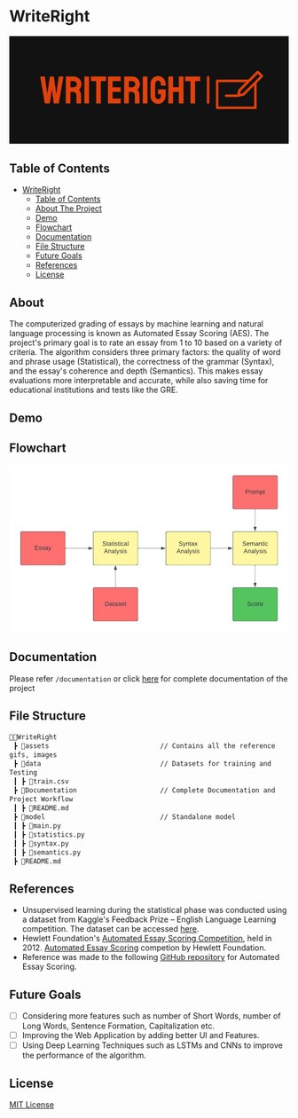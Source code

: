 # WriteRight

<p align="center">
    <img src="assets/logo.png" alt="Project logo">
</p>

## Table of Contents

- [WriteRight](#WriteRight)
  - [Table of Contents](#table-of-contents)
  - [About The Project](#about)
  - [Demo](#demo)
  - [Flowchart](#flowchart)
  - [Documentation](#documentation)
  - [File Structure](#file-structure)
  - [Future Goals](#future-goals)
  - [References](#references)
  - [License](#license)
  

## About

The computerized grading of essays by machine learning and natural language processing is known as Automated Essay Scoring (AES). The project's primary goal is to rate an essay from 1 to 10 based on a variety of criteria. The algorithm considers three primary factors: the quality of word and phrase usage (Statistical), the correctness of the grammar (Syntax), and the essay's coherence and depth (Semantics). This makes essay evaluations more interpretable and accurate, while also saving time for educational institutions and tests like the GRE.

## Demo

## Flowchart

<p align="center">
    <img src="assets/flowchart.png" alt="Flowchart">
</p>


## Documentation

Please refer ```/documentation``` or click <a href="https://github.com/PritK99/WriteRight/blob/main/documentation/README.md">here</a> for complete documentation of the project

## File Structure
```
👨‍💻WriteRight
 ┣ 📂assets                            // Contains all the reference gifs, images
 ┣ 📂data                              // Datasets for training and Testing
 ┃ ┣ 📄train.csv  
 ┣ 📂Documentation                     // Complete Documentation and Project Workflow
 ┃ ┣ 📄README.md
 ┣ 📂model                             // Standalone model         
 ┃ ┣ 📄main.py    
 ┃ ┣ 📄statistics.py
 ┃ ┣ 📄syntax.py                
 ┃ ┣ 📄semantics.py 
 ┣ 📄README.md
``` 

## References
* Unsupervised learning during the statistical phase was conducted using a dataset from Kaggle's Feedback Prize – English Language Learning competition. The dataset can be accessed <a href="https://www.kaggle.com/competitions/feedback-prize-english-language-learning/data?select=train.csv.">here</a>.
* Hewlett Foundation's <a href="https://www.kaggle.com/competitions/asap-aes/overview">Automated Essay Scoring Competition</a>, held in 2012.
<a href="The Hewlett Foundation: Automated Essay Scoring">Automated Essay Scoring</a> competion by Hewlett Foundation.
* Reference was made to the following <a href="https://github.com/ZhuoyueWang/AutomatedEssayScoring">GitHub repository</a> for Automated Essay Scoring.

## Future Goals

- [ ] Considering more features such as number of Short Words, number of Long Words, Sentence Formation, Capitalization etc.
- [ ] Improving the Web Application by adding better UI and Features.
- [ ] Using Deep Learning Techniques such as LSTMs and CNNs to improve the performance of the algorithm.

## License
[MIT License](https://opensource.org/licenses/MIT)